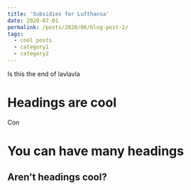 ```yaml
---
title: 'Subsidies for Lufthansa'
date: 2020-07-01
permalink: /posts/2020/06/blog-post-2/
tags:
  - cool posts
  - category1
  - category2
---
```


Is this the end of lavlavla

Headings are cool
======
Con

You can have many headings
======

Aren't headings cool?
------
